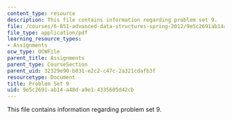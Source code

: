 ```yaml
---
content_type: resource
description: This file contains information regarding problem set 9.
file: /courses/6-851-advanced-data-structures-spring-2012/9e5c2691ab14a48da9e14335605d42cb_MIT6_851S12_ps9.pdf
file_type: application/pdf
learning_resource_types:
- Assignments
ocw_type: OCWFile
parent_title: Assignments
parent_type: CourseSection
parent_uid: 32329e90-b031-e2c2-c47c-2a321cdafb3f
resourcetype: Document
title: Problem Set 9
uid: 9e5c2691-ab14-a48d-a9e1-4335605d42cb
---
```

This file contains information regarding problem set 9.

